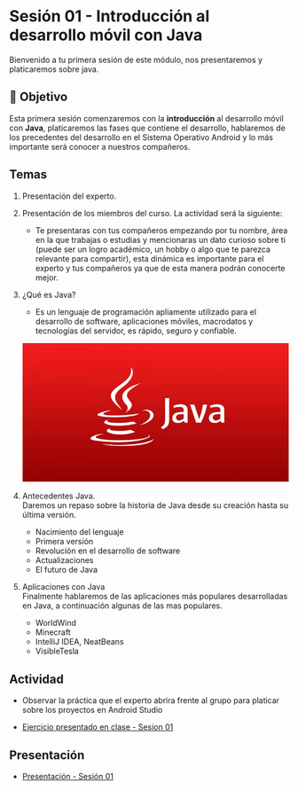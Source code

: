 # Sesión 01 - Introducción al desarrollo móvil con Java 
Bienvenido a tu primera sesión de este módulo, nos presentaremos y platicaremos sobre java. 

## 🎯 Objetivo

Esta primera sesión  comenzaremos con la **introducción** al desarrollo móvil con **Java**, platicaremos las fases que contiene el desarrollo, hablaremos de los precedentes del desarrollo en el Sistema Operativo Android y lo más importante será conocer a nuestros compañeros.

##  Temas

1. Presentación del experto.

2. Presentación de los miembros del curso. La actividad será la siguiente:<br> 
    * Te presentaras con tus compañeros empezando por tu nombre, área en la que trabajas o estudias y mencionaras un dato curioso sobre ti (puede ser un logro académico, un hobby o algo que te parezca relevante para compartir), esta dinámica es importante para el experto y tus compañeros ya que de esta manera podrán conocerte mejor.

3. ¿Qué es Java?<br>
    * Es un lenguaje de programación apliamente utilizado para el desarrollo de software, aplicaciones móviles, macrodatos y tecnologías del servidor, es rápido, seguro y confiable.

    ![Java](img/java-logo.png)

4. Antecedentes Java.<br>
Daremos un repaso sobre la historia de Java desde su creación hasta su última versión. 
    * Nacimiento del lenguaje
    * Primera versión
    * Revolución en el desarrollo de software 
    * Actualizaciones
    * El futuro de Java

5. Aplicaciones con Java <br>
Finalmente hablaremos de las aplicaciones más populares desarrolladas en Java, a continuación algunas de las mas populares.
    * WorldWind
    * Minecraft
    * IntelliJ IDEA, NeatBeans
    * VisibleTesla

## Actividad

- Observar la práctica que el experto abrira frente al grupo para platicar sobre los proyectos en Android Studio

- [Ejercicio presentado en clase - Sesion 01](practica)

## Presentación

- [Presentación - Sesión 01](presentacion/Sesion-01.pptx)